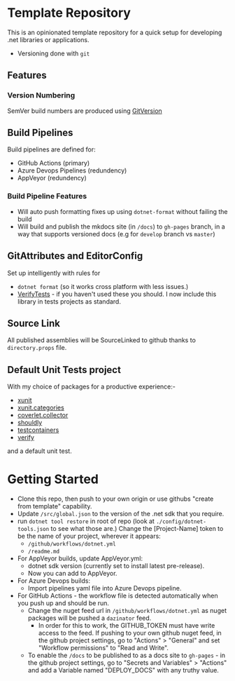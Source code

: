 # Template Repository

This is an opinionated template repository for a quick setup for developing .net libraries or applications.

- Versioning done with `git`

## Features

### Version Numbering

SemVer build numbers are produced using [GitVersion](https://github.com/GitTools/GitVersion)

## Build Pipelines

Build pipelines are defined for:

- GitHub Actions (primary)
- Azure Devops Pipelines (redundency)
- AppVeyor (redundency)

### Build Pipeline Features

- Will auto push formatting fixes up using `dotnet-format` without failing the build
- Will build and publish the mkdocs site (in `/docs`) to `gh-pages` branch, in a way that supports versioned docs (e.g for `develop` branch vs `master`)

## GitAttributes and EditorConfig

Set up intelligently with rules for

- `dotnet format` (so it works cross platform with less issues.)
- [VerifyTests](https://github.com/VerifyTests/Verify) - if you haven't used these you should. I now include this library in tests projects as standard.

## Source Link

All published assemblies will be SourceLinked to github thanks to `directory.props` file.

## Default Unit Tests project

With my choice of packages for a productive experience:-

  - [xunit](https://github.com/xunit/xunit)
  - [xunit.categories](https://github.com/brendanconnolly/Xunit.Categories)
  - [coverlet.collector](https://github.com/coverlet-coverage/coverlet)
  - [shouldly](https://github.com/shouldly/shouldly)
  - [testcontainers](https://github.com/testcontainers/testcontainers-dotnet)
  - [verify](https://github.com/VerifyTests/Verify)

 and a default unit test.

# Getting Started

- Clone this repo, then push to your own origin or use githubs "create from template" capability.
- Update `/src/global.json` to the version of the .net sdk that you require.
- run `dotnet tool restore` in root of repo (look at `./config/dotnet-tools.json` to see what those are.)
  Change the [Project-Name] token to be the name of your project, wherever it appears:
  -  `/github/workflows/dotnet.yml`
  -  `/readme.md` 
- For AppVeyor builds, update AppVeyor.yml:
    - dotnet sdk version (currently set to install latest pre-release).
    - Now you can add to AppVeyor.
- For Azure Devops builds:
    - Import pipelines yaml file into Azure Devops pipeline.
- For GitHub Actions - the workflow file is detected automatically when you push up and should be run.
  - Change the nuget feed url in `/github/workflows/dotnet.yml` as nuget packages will be pushed a `dazinator` feed.
    - In order for this to work, the GITHUB_TOKEN must have write access to the feed. If pushing to your own github nuget feed, in the github project settings, go to "Actions" > "General" and set "Workflow permissions" to "Read and Write".
  - To enable the `/docs` to be published to as a docs site to `gh-pages` - in the github project settings, go to "Secrets and Variables" > "Actions" and add a Variable named "DEPLOY_DOCS" with any truthy value.
